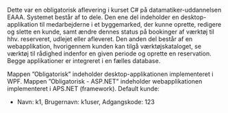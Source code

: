 Dette var en obligatorisk aflevering i kurset C# på datamatiker-uddannelsen EAAA. Systemet består af to dele. Den ene del indeholder en desktop-applikation til medarbejderne i et byggemarked, der kunne oprette, redigere og slette en kunde, samt ændre dennes status på bookinger af værktøj til hhv. reserveret, udlejet eller afleveret. Den anden del består af en webapplikation, hvorigennem kunden kan tilgå værktøjskataloget, se værktøj til rådighed indenfor en given periode og oprette en reservation. Begge applikationer er integreret i en fælles database.

Mappen ”Obligatorisk” indeholder desktop-applikationen implementeret i WPF.
Mappen ”Obligatorisk - ASP.NET” indeholder webapplikationen implementeret i APS.NET (framework).
Default kunde:

-	Navn: k1, Brugernavn: k1user, Adgangskode: 123 
